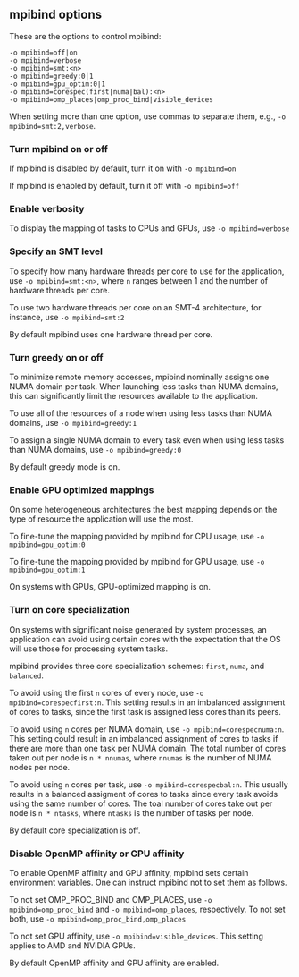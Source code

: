 ## mpibind options

These are the options to control mpibind: 

```
-o mpibind=off|on
-o mpibind=verbose
-o mpibind=smt:<n>
-o mpibind=greedy:0|1
-o mpibind=gpu_optim:0|1
-o mpibind=corespec(first|numa|bal):<n>
-o mpibind=omp_places|omp_proc_bind|visible_devices 
```

When setting more than one option, use commas to separate them, e.g., `-o mpibind=smt:2,verbose`.

### Turn mpibind on or off

If mpibind is disabled by default, turn it on with `-o mpibind=on`

If mpibind is enabled by default, turn it off with `-o mpibind=off`

### Enable verbosity

To display the mapping of tasks to CPUs and GPUs, use `-o mpibind=verbose`

### Specify an SMT level

To specify how many hardware threads per core to use for the application, use `-o mpibind=smt:<n>`, where `n` ranges between 1 and the number of hardware threads per core.

To use two hardware threads per core on an SMT-4 architecture, for instance, use `-o mpibind=smt:2`

By default mpibind uses one hardware thread per core. 

### Turn greedy on or off

To minimize remote memory accesses, mpibind nominally assigns one NUMA domain per task. When launching less tasks than NUMA domains, this can significantly limit the resources available to the application.

To use all of the resources of a node when using less tasks than NUMA domains, use `-o mpibind=greedy:1`

To assign a single NUMA domain to every task even when using less tasks than NUMA domains, use `-o mpibind=greedy:0`

By default greedy mode is on.

### Enable GPU optimized mappings

On some heterogeneous architectures the best mapping depends on the type of resource the application will use the most.

To fine-tune the mapping provided by mpibind for CPU usage, use `-o mpibind=gpu_optim:0`

To fine-tune the mapping provided by mpibind for GPU usage, use `-o mpibind=gpu_optim:1`

On systems with GPUs, GPU-optimized mapping is on.

### Turn on core specialization

On systems with significant noise generated by system processes, an application can avoid using certain cores with the expectation that the OS will use those for processing system tasks.

mpibind provides three core specialization schemes: `first`, `numa`, and `balanced`.

To avoid using the first `n` cores of every node, use `-o mpibind=corespecfirst:n`. This setting results in an imbalanced assignment of cores to tasks, since the first task is assigned less cores than its peers.

To avoid using `n` cores per NUMA domain, use `-o mpibind=corespecnuma:n`. This setting could result in an imbalanced assignment of cores to tasks if there are more than one task per NUMA domain. The total number of cores taken out per node is `n * nnumas`, where `nnumas` is the number of NUMA nodes per node.   

To avoid using `n` cores per task, use `-o mpibind=corespecbal:n`. This usually results in a balanced assigment of cores to tasks since every task avoids using the same number of cores. The toal number of cores take out per node is `n * ntasks`, where `ntasks` is the number of tasks per node.

By default core specialization is off.

### Disable OpenMP affinity or GPU affinity 

To enable OpenMP affinity and GPU affinity, mpibind sets certain environment variables. One can instruct mpibind not to set them as follows.

To not set OMP_PROC_BIND and OMP_PLACES, use `-o mpibind=omp_proc_bind` and `-o mpibind=omp_places`, respectively. To not set both, use `-o mpibind=omp_proc_bind,omp_places`

To not set GPU affinity, use `-o mpibind=visible_devices`. This setting applies to AMD and NVIDIA GPUs.

By default OpenMP affinity and GPU affinity are enabled.
